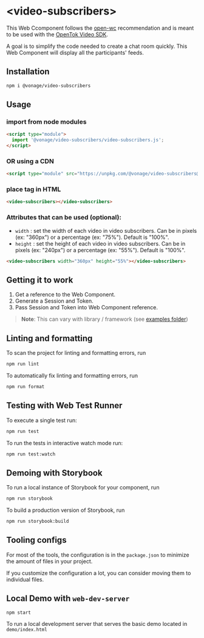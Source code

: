 # \<video-subscribers>

This Web Ccomponent follows the [open-wc](https://github.com/open-wc/open-wc) recommendation and is meant to be used with the [OpenTok Video SDK](https://tokbox.com/developer/sdks/js/).

A goal is to simplify the code needed to create a chat room quickly. This Web Component will display all the participants' feeds.

## Installation

```bash
npm i @vonage/video-subscribers
```

## Usage

### import from node modules

```html
<script type="module">
  import '@vonage/video-subscribers/video-subscribers.js';
</script>
```

### OR using a CDN
```html
<script type="module" src="https://unpkg.com/@vonage/video-subscribers@latest/dist/index.js?module"></script>

```

### place tag in HTML

```html
<video-subscribers></video-subscribers>
```

### Attributes that can be used (optional):

- `width` : set the width of each video in video subscribers. Can be in pixels (ex: "360px") or a percentage (ex: "75%"). Default is "100%".
- `height` : set the height of each video in video subscribers. Can be in pixels (ex: "240px") or a percentage (ex: "55%"). Default is "100%".

```html
<video-subscribers width="360px" height="55%"></video-subscribers>
```

## Getting it to work

1. Get a reference to the Web Component.
2. Generate a Session and Token.
3. Pass Session and Token into Web Component reference.

>**Note**: This can vary with library / framework (see [examples folder](../examples))

## Linting and formatting

To scan the project for linting and formatting errors, run

```bash
npm run lint
```

To automatically fix linting and formatting errors, run

```bash
npm run format
```

## Testing with Web Test Runner

To execute a single test run:

```bash
npm run test
```

To run the tests in interactive watch mode run:

```bash
npm run test:watch
```

## Demoing with Storybook

To run a local instance of Storybook for your component, run

```bash
npm run storybook
```

To build a production version of Storybook, run

```bash
npm run storybook:build
```


## Tooling configs

For most of the tools, the configuration is in the `package.json` to minimize the amount of files in your project.

If you customize the configuration a lot, you can consider moving them to individual files.

## Local Demo with `web-dev-server`

```bash
npm start
```

To run a local development server that serves the basic demo located in `demo/index.html`
